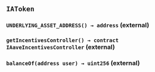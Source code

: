 ## `IAToken`






### `UNDERLYING_ASSET_ADDRESS() → address` (external)





### `getIncentivesController() → contract IAaveIncentivesController` (external)





### `balanceOf(address user) → uint256` (external)








